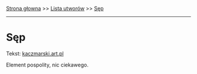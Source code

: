 [Strona głowna](../index.md) >> [Lista utworów](../list.md) >> [Sęp](585.md)

---

# Sęp

Tekst: [kaczmarski.art.pl](https://www.kaczmarski.art.pl/tworczosc/wiersze/sep/)

Element pospolity, nic ciekawego.
